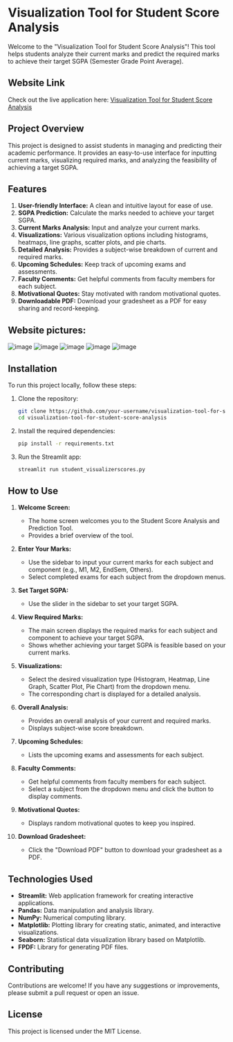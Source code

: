# Visualization Tool for Student Score Analysis

Welcome to the "Visualization Tool for Student Score Analysis"! This tool helps students analyze their current marks and predict the required marks to achieve their target SGPA (Semester Grade Point Average).

## Website Link

Check out the live application here: [Visualization Tool for Student Score Analysis](https://visualizationtoolstudentscoreanalysis.streamlit.app/)

## Project Overview

This project is designed to assist students in managing and predicting their academic performance. It provides an easy-to-use interface for inputting current marks, visualizing required marks, and analyzing the feasibility of achieving a target SGPA.

## Features

1. **User-friendly Interface:** A clean and intuitive layout for ease of use.
2. **SGPA Prediction:** Calculate the marks needed to achieve your target SGPA.
3. **Current Marks Analysis:** Input and analyze your current marks.
4. **Visualizations:** Various visualization options including histograms, heatmaps, line graphs, scatter plots, and pie charts.
5. **Detailed Analysis:** Provides a subject-wise breakdown of current and required marks.
6. **Upcoming Schedules:** Keep track of upcoming exams and assessments.
7. **Faculty Comments:** Get helpful comments from faculty members for each subject.
8. **Motivational Quotes:** Stay motivated with random motivational quotes.
9. **Downloadable PDF:** Download your gradesheet as a PDF for easy sharing and record-keeping.

## Website pictures:
   ![image](https://github.com/user-attachments/assets/679f33c7-c01e-4144-a843-8ee5d734d799)
![image](https://github.com/user-attachments/assets/469f11d1-b9cc-4fb3-a66b-f22e65399386)
![image](https://github.com/user-attachments/assets/0ca4cb22-c43a-43dd-a986-140ceddd1e51)
![image](https://github.com/user-attachments/assets/32f5c7fb-7e2a-417a-8964-0443dbf3f5d5)
![image](https://github.com/user-attachments/assets/a945c3b2-782e-485a-91f0-9ef9839f7f02)



## Installation

To run this project locally, follow these steps:

1. Clone the repository:
    ```bash
    git clone https://github.com/your-username/visualization-tool-for-student-score-analysis.git
    cd visualization-tool-for-student-score-analysis
    ```

2. Install the required dependencies:
    ```bash
    pip install -r requirements.txt
    ```

3. Run the Streamlit app:
    ```bash
    streamlit run student_visualizerscores.py
    ```

## How to Use

1. **Welcome Screen:**
   - The home screen welcomes you to the Student Score Analysis and Prediction Tool.
   - Provides a brief overview of the tool.

2. **Enter Your Marks:**
   - Use the sidebar to input your current marks for each subject and component (e.g., M1, M2, EndSem, Others).
   - Select completed exams for each subject from the dropdown menus.

3. **Set Target SGPA:**
   - Use the slider in the sidebar to set your target SGPA.

4. **View Required Marks:**
   - The main screen displays the required marks for each subject and component to achieve your target SGPA.
   - Shows whether achieving your target SGPA is feasible based on your current marks.

5. **Visualizations:**
   - Select the desired visualization type (Histogram, Heatmap, Line Graph, Scatter Plot, Pie Chart) from the dropdown menu.
   - The corresponding chart is displayed for a detailed analysis.

6. **Overall Analysis:**
   - Provides an overall analysis of your current and required marks.
   - Displays subject-wise score breakdown.

7. **Upcoming Schedules:**
   - Lists the upcoming exams and assessments for each subject.

8. **Faculty Comments:**
   - Get helpful comments from faculty members for each subject.
   - Select a subject from the dropdown menu and click the button to display comments.

9. **Motivational Quotes:**
   - Displays random motivational quotes to keep you inspired.

10. **Download Gradesheet:**
    - Click the "Download PDF" button to download your gradesheet as a PDF.

## Technologies Used

- **Streamlit:** Web application framework for creating interactive applications.
- **Pandas:** Data manipulation and analysis library.
- **NumPy:** Numerical computing library.
- **Matplotlib:** Plotting library for creating static, animated, and interactive visualizations.
- **Seaborn:** Statistical data visualization library based on Matplotlib.
- **FPDF:** Library for generating PDF files.

## Contributing

Contributions are welcome! If you have any suggestions or improvements, please submit a pull request or open an issue.

## License

This project is licensed under the MIT License.

